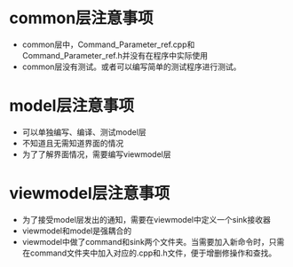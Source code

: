 # common层注意事项
- common层中，Command_Parameter_ref.cpp和Command_Parameter_ref.h并没有在程序中实际使用
- common层没有测试。或者可以编写简单的测试程序进行测试。
# model层注意事项
- 可以单独编写、编译、测试model层
- 不知道且无需知道界面的情况
- 为了了解界面情况，需要编写viewmodel层
# viewmodel层注意事项
- 为了接受model层发出的通知，需要在viewmodel中定义一个sink接收器
- viewmodel和model是强耦合的
- viewmodel中做了command和sink两个文件夹。当需要加入新命令时，只需在command文件夹中加入对应的.cpp和.h文件，便于增删修操作和查找。
